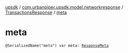 [upsdk](../../index.md) / [com.urbanpiper.upsdk.model.networkresponse](../index.md) / [TransactionsResponse](index.md) / [meta](./meta.md)

# meta

`@SerializedName("meta") var meta: `[`ResponseMeta`](../-response-meta/index.md)